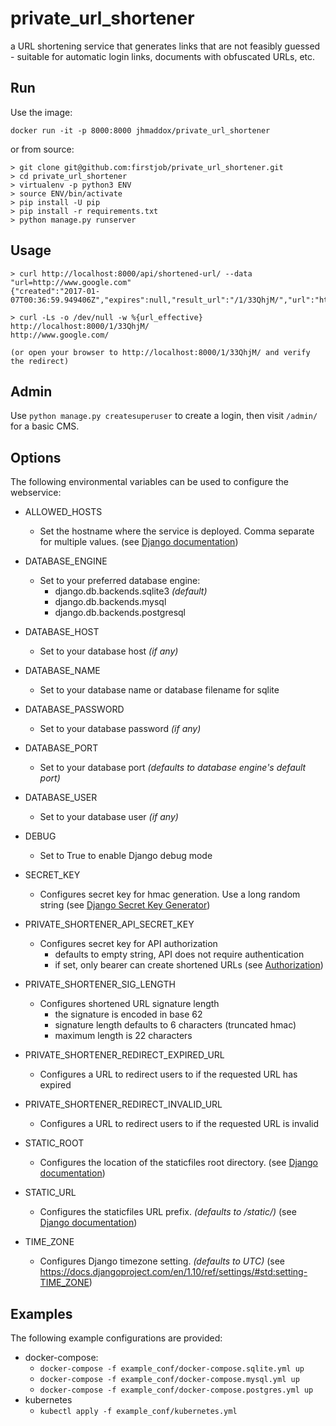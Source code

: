 # private_url_shortener

a URL shortening service that generates links that are not feasibly guessed - suitable for automatic login links, documents with obfuscated URLs, etc.

## Run

Use the image:

`docker run -it -p 8000:8000 jhmaddox/private_url_shortener`

or from source:

    > git clone git@github.com:firstjob/private_url_shortener.git
    > cd private_url_shortener
    > virtualenv -p python3 ENV
    > source ENV/bin/activate
    > pip install -U pip
    > pip install -r requirements.txt
    > python manage.py runserver

## Usage

    > curl http://localhost:8000/api/shortened-url/ --data "url=http://www.google.com"
    {"created":"2017-01-07T00:36:59.949406Z","expires":null,"result_url":"/1/33QhjM/","url":"http://www.google.com"}
    
    > curl -Ls -o /dev/null -w %{url_effective} http://localhost:8000/1/33QhjM/
    http://www.google.com/

    (or open your browser to http://localhost:8000/1/33QhjM/ and verify the redirect)
    
## Admin

Use `python manage.py createsuperuser` to create a login, then visit `/admin/` for a basic CMS.

## Options

The following environmental variables can be used to configure the webservice:

- ALLOWED_HOSTS
  - Set the hostname where the service is deployed. Comma separate for multiple values. (see [Django documentation](https://docs.djangoproject.com/en/1.10/ref/settings/#allowed-hosts))

- DATABASE_ENGINE
  - Set to your preferred database engine:
    - django.db.backends.sqlite3 *(default)*
    - django.db.backends.mysql
    - django.db.backends.postgresql

- DATABASE_HOST
  - Set to your database host *(if any)*

- DATABASE_NAME
  - Set to your database name or database filename for sqlite

- DATABASE_PASSWORD
  - Set to your database password *(if any)*
 
- DATABASE_PORT
  - Set to your database port *(defaults to database engine's default port)*
 
- DATABASE_USER
  - Set to your database user *(if any)*
  
- DEBUG
  - Set to True to enable Django debug mode
  
- SECRET_KEY
  - Configures secret key for hmac generation. Use a long random string (see [Django Secret Key Generator](http://www.miniwebtool.com/django-secret-key-generator/))

- PRIVATE_SHORTENER_API_SECRET_KEY
  - Configures secret key for API authorization
    - defaults to empty string, API does not require authentication
    - if set, only bearer can create shortened URLs (see [Authorization](/#Authorization))

- PRIVATE_SHORTENER_SIG_LENGTH
  - Configures shortened URL signature length
    - the signature is encoded in base 62
    - signature length defaults to 6 characters (truncated hmac)
    - maximum length is 22 characters

- PRIVATE_SHORTENER_REDIRECT_EXPIRED_URL
  - Configures a URL to redirect users to if the requested URL has expired

- PRIVATE_SHORTENER_REDIRECT_INVALID_URL
  - Configures a URL to redirect users to if the requested URL is invalid

- STATIC_ROOT
  - Configures the location of the staticfiles root directory. (see [Django documentation](https://docs.djangoproject.com/en/1.10/ref/settings/#std:setting-STATIC_ROOT))
  
- STATIC_URL
  - Configures the staticfiles URL prefix. *(defaults to /static/)* (see [Django documentation](https://docs.djangoproject.com/en/1.10/ref/settings/#std:setting-STATIC_URL))

- TIME_ZONE
  - Configures Django timezone setting. *(defaults to UTC)* (see https://docs.djangoproject.com/en/1.10/ref/settings/#std:setting-TIME_ZONE)

## Examples

The following example configurations are provided:

- docker-compose:
  - `docker-compose -f example_conf/docker-compose.sqlite.yml up`
  - `docker-compose -f example_conf/docker-compose.mysql.yml up`
  - `docker-compose -f example_conf/docker-compose.postgres.yml up`
- kubernetes
  - `kubectl apply -f example_conf/kubernetes.yml`
 
